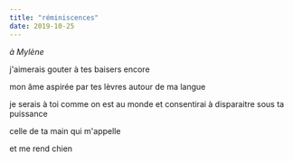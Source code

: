 ```yaml
---
title: "réminiscences"
date: 2019-10-25
---
```


*à Mylène*

j'aimerais gouter à tes baisers
encore

mon âme aspirée par tes lèvres
autour de ma langue

je serais à toi comme on est au monde
et consentirai à disparaitre sous ta puissance

celle de ta main qui m'appelle

et me rend chien
